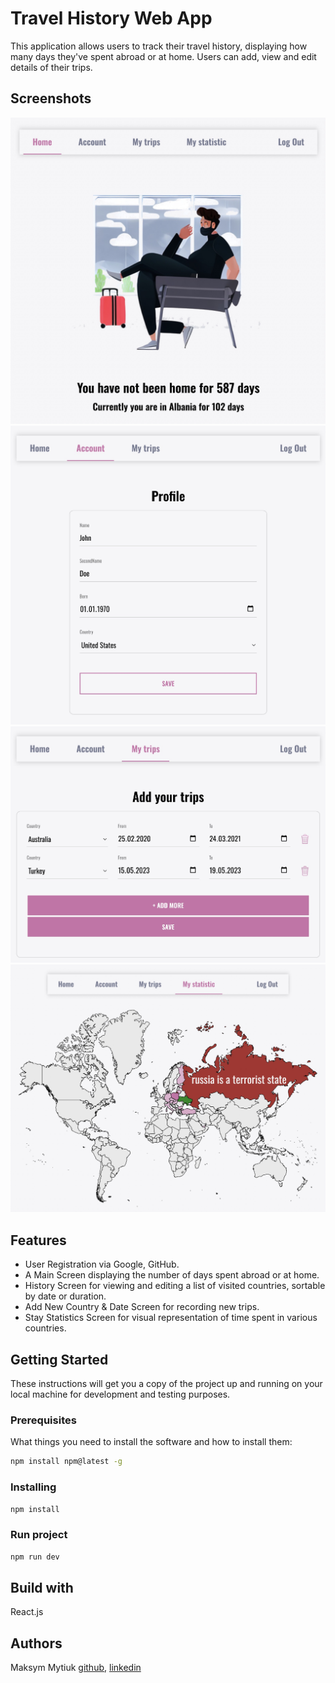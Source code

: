 # Travel History Web App

This application allows users to track their travel history, displaying how many days they've spent abroad or at home. Users can add, view and edit details of their trips.

## Screenshots

![plot](./screenshots/screenshot1.jpg)
![plot](./screenshots/screenshot2.jpg)
![plot](./screenshots/screenshot3.jpg)
![plot](./screenshots/screenshot4.jpg)

## Features

- User Registration via Google, GitHub.
- A Main Screen displaying the number of days spent abroad or at home.
- History Screen for viewing and editing a list of visited countries, sortable by date or duration.
- Add New Country & Date Screen for recording new trips.
- Stay Statistics Screen for visual representation of time spent in various countries.

## Getting Started

These instructions will get you a copy of the project up and running on your local machine for development and testing purposes.

### Prerequisites

What things you need to install the software and how to install them:

```bash
npm install npm@latest -g
```

### Installing

```bash
npm install
```

### Run project

```bash
npm run dev
```

## Build with

React.js

## Authors

Maksym Mytiuk [github](https://github.com/Maksym-Mytiuk), [linkedin](https://www.linkedin.com/in/maksym-mytiuk/)
